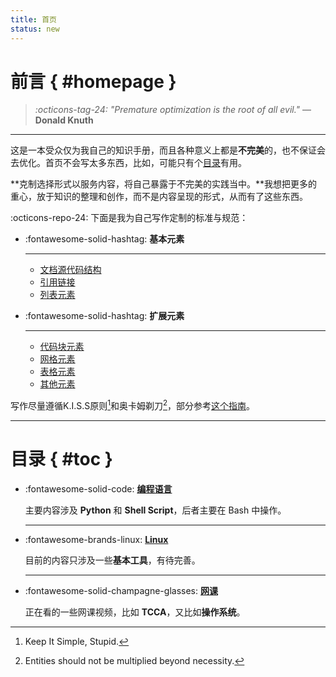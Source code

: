 ```yaml
---
title: 首页
status: new
---
```


前言 { #homepage }
==================

> *:octicons-tag-24: "Premature optimization is the root of all evil."* 
> —  **Donald Knuth**


---

这是一本受众仅为我自己的知识手册，而且各种意义上都是**不完美**的，也不保证会去优化。首页不会写太多东西，比如，可能只有个[目录][toc]有用。

  [toc]: #toc

**克制选择形式以服务内容，将自己暴露于不完美的实践当中。**我想把更多的重心，放于知识的整理和创作，而不是内容呈现的形式，从而有了这些东西。

:octicons-repo-24: 下面是我为自己写作定制的标准与规范：

<div class="grid cards" markdown>

-   :fontawesome-solid-hashtag: **基本元素**

    ---
    
    -   [文档源代码结构][document-structure]
    -   [引用链接][links-and-references]
    -   [列表元素][lists]
    
      [document-structure]: fundamentals/document-structure.md
      [links-and-references]: fundamentals/links-and-references.md
      [lists]: fundamentals/lists.md
    
-   :fontawesome-solid-hashtag: **扩展元素**

    ---
    
    -   [代码块元素][code-blocks]
    -   [网格元素][grid-layouts]
    -   [表格元素][tables]
    -   [其他元素][other-elements]
    
      [code-blocks]: fundamentals/code-blocks.md
      [grid-layouts]: fundamentals/grid-layouts.md
      [tables]: fundamentals/tables.md
      [other-elements]: fundamentals/other-elements.md

</div>

写作尽量遵循K.I.S.S原则[^1]和奥卡姆剃刀[^2]，部分参考[这个指南][guid]。

[^1]: Keep It Simple, Stupid.
[^2]: Entities should not be multiplied beyond necessity.

  [guid]: https://github.com/sparanoid/chinese-copywriting-guidelines "中文文案排版指北"

---

目录 { #toc }
=============

-   :fontawesome-solid-code: [**编程语言**][programming]

    主要内容涉及 **Python** 和 **Shell Script**，后者主要在 Bash 中操作。

      [programming]: programming/index.md

    ---

-   :fontawesome-brands-linux: [**Linux**][linux]

    目前的内容只涉及一些**基本工具**，有待完善。

      [linux]: linux/index.md

    ---

-   :fontawesome-solid-champagne-glasses: [**网课**][class]

    正在看的一些网课视频，比如 **TCCA**，又比如**操作系统**。

      [class]: courses/index.md

